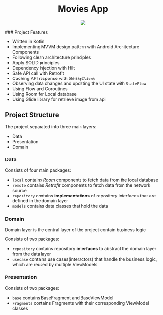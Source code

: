 <h1 align="center"> Movies App </h1>
<p align="center">
<img src="https://github.com/AbdelrahmanMahmoud95/MoviesApp/assets/31896269/8742a3ec-4d0c-4aec-a2dd-76164b58203b"/>
</p>
###  Project Features

- Written in Kotlin
- Implementing MVVM design pattern with Android Architecture Components
- Following clean architecture principles
- Apply SOLID principles  
- Dependency injection with Hilt
- Safe API call with Retrofit
- Caching API response with `OkHttpClient`
- Observing data changes and updating the UI state with `StateFlow`
- Using Flow and Coroutines
- Using Room for Local database
- Using Glide library for retrieve image from api

##  Project Structure

The project separated into three main layers:
- Data
- Presentation
- Domain

### Data

Consists of four main packages:
- `local` contains *Room* components to fetch data from the local database
- `remote` contains *Retrofit* components to fetch data from the network source
- `repository` contains **implementations** of repository interfaces that are defined in the domain layer
- `models` contains data classes that hold the data

###  Domain
Domain layer is the central layer of the project contain business logic

Consists of two packages:
- `repository` contains repository **interfaces** to abstract the domain layer from the data layer
- `usecase` contains use cases(interactors) that handle the business logic, which are reused by multiple ViewModels

###  Presentation

Consists of two packages:
- `base` contains BaseFragment and BaseViewModel 
- `Fragments` contains  Fragments with their corresponding ViewModel classes


